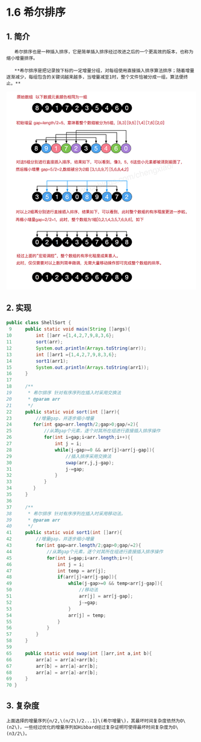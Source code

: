 # 1.6 希尔排序

## 1. 简介

       希尔排序也是一种插入排序，它是简单插入排序经过改进之后的一个更高效的版本，也称为缩小增量排序。

       **希尔排序是把记录按下标的一定增量分组，对每组使用直接插入排序算法排序；随着增量逐渐减少，每组包含的关键词越来越多，当增量减至1时，整个文件恰被分成一组，算法便终止。**

![](../../.gitbook/assets/image%20%2880%29.png)

## 2. 实现

```java
public class ShellSort {
 9     public static void main(String []args){
10         int []arr ={1,4,2,7,9,8,3,6};
11         sort(arr);
12         System.out.println(Arrays.toString(arr));
13         int []arr1 ={1,4,2,7,9,8,3,6};
14         sort1(arr1);
15         System.out.println(Arrays.toString(arr1));
16     }
17 
18     /**
19      * 希尔排序 针对有序序列在插入时采用交换法
20      * @param arr
21      */
22     public static void sort(int []arr){
23         //增量gap，并逐步缩小增量
24        for(int gap=arr.length/2;gap>0;gap/=2){
25            //从第gap个元素，逐个对其所在组进行直接插入排序操作
26            for(int i=gap;i<arr.length;i++){
27                int j = i;
28                while(j-gap>=0 && arr[j]<arr[j-gap]){
29                    //插入排序采用交换法
30                    swap(arr,j,j-gap);
31                    j-=gap;
32                }
33            }
34        }
35     }
36 
37     /**
38      * 希尔排序 针对有序序列在插入时采用移动法。
39      * @param arr
40      */
41     public static void sort1(int []arr){
42         //增量gap，并逐步缩小增量
43         for(int gap=arr.length/2;gap>0;gap/=2){
44             //从第gap个元素，逐个对其所在组进行直接插入排序操作
45             for(int i=gap;i<arr.length;i++){
46                 int j = i;
47                 int temp = arr[j];
48                 if(arr[j]<arr[j-gap]){
49                     while(j-gap>=0 && temp<arr[j-gap]){
50                         //移动法
51                         arr[j] = arr[j-gap];
52                         j-=gap;
53                     }
54                     arr[j] = temp;
55                 }
56             }
57         }
58     }
59  
65     public static void swap(int []arr,int a,int b){
66         arr[a] = arr[a]+arr[b];
67         arr[b] = arr[a]-arr[b];
68         arr[a] = arr[a]-arr[b];
69     }
70 }
```

## 3. 复杂度

    上面选择的增量序列{n/2,\(n/2\)/2...1}\(希尔增量\)，其最坏时间复杂度依然为O\(n2\)，一些经过优化的增量序列如Hibbard经过复杂证明可使得最坏时间复杂度为O\(n3/2\)。

